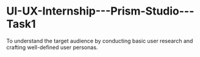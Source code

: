 # UI-UX-Internship---Prism-Studio---Task1
To understand the target audience by conducting basic user research and crafting well-defined user personas.
